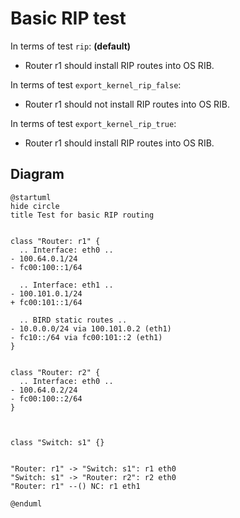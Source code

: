 # Basic RIP test


In terms of test `rip`: **(default)**
  - Router r1 should install RIP routes into OS RIB.

In terms of test `export_kernel_rip_false`:
  - Router r1 should not install RIP routes into OS RIB.

In terms of test `export_kernel_rip_true`:
  - Router r1 should install RIP routes into OS RIB.


## Diagram

```plantuml
@startuml
hide circle
title Test for basic RIP routing


class "Router: r1" {
  .. Interface: eth0 ..
- 100.64.0.1/24
- fc00:100::1/64

  .. Interface: eth1 ..
- 100.101.0.1/24
+ fc00:101::1/64

  .. BIRD static routes ..
- 10.0.0.0/24 via 100.101.0.2 (eth1)
- fc10::/64 via fc00:101::2 (eth1)
}


class "Router: r2" {
  .. Interface: eth0 ..
- 100.64.0.2/24
- fc00:100::2/64
}



class "Switch: s1" {}


"Router: r1" -> "Switch: s1": r1 eth0
"Switch: s1" -> "Router: r2": r2 eth0
"Router: r1" --() NC: r1 eth1

@enduml
```
